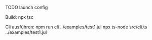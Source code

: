 TODO launch config

Build:
npx tsc
<!-- npx tsc src/cli.ts -->

Cli ausführen:
npm run cli ../examples/test1.jul
npx ts-node src/cli.ts ../examples/test1.jul